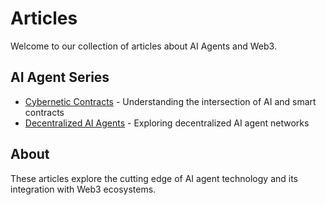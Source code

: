 # Articles

Welcome to our collection of articles about AI Agents and Web3.

## AI Agent Series

- [Cybernetic Contracts](./cybernetic-contracts) - Understanding the intersection of AI and smart contracts
- [Decentralized AI Agents](./de-agent-network) - Exploring decentralized AI agent networks

## About

These articles explore the cutting edge of AI agent technology and its integration with Web3 ecosystems. 